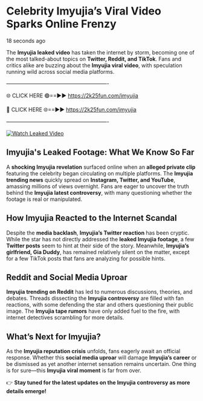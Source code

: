# Celebrity Imyujia’s Viral Video Sparks Online Frenzy

18 seconds ago

The **Imyujia leaked video** has taken the internet by storm, becoming one of the most talked-about topics on **Twitter, Reddit, and TikTok**. Fans and critics alike are buzzing about the **Imyujia viral video**, with speculation running wild across social media platforms.

———————————————————-

🌐 CLICK HERE 🟢==►► https://2k25fun.com/imyujia

🔴 CLICK HERE 🌐==►► https://2k25fun.com/imyujia

———————————————————-

[![Watch Leaked Video](https://miro.medium.com/v2/resize:fit:828/format:webp/1*cilzJN44JGOrTw9NJCrNHA.gif "Watch Leaked Video")](https://2k25fun.com/imyujia)

## **Imyujia's Leaked Footage: What We Know So Far**  
A **shocking Imyujia revelation** surfaced online when an **alleged private clip** featuring the celebrity began circulating on multiple platforms. The **Imyujia trending news** quickly spread on **Instagram, Twitter, and YouTube**, amassing millions of views overnight. Fans are eager to uncover the truth behind the **Imyujia latest controversy**, with many questioning whether the footage is real or manipulated.  

## **How Imyujia Reacted to the Internet Scandal**  
Despite the **media backlash**, **Imyujia’s Twitter reaction** has been cryptic. While the star has not directly addressed the **leaked Imyujia footage**, a few **Twitter posts** seem to hint at their side of the story. Meanwhile, **Imyujia’s girlfriend, Gia Duddy**, has remained relatively silent on the matter, except for a few TikTok posts that fans are analyzing for possible hints.  

## **Reddit and Social Media Uproar**  
**Imyujia trending on Reddit** has led to numerous discussions, theories, and debates. Threads dissecting the **Imyujia controversy** are filled with fan reactions, with some defending the star and others questioning their public image. The **Imyujia tape rumors** have only added fuel to the fire, with internet detectives scrambling for more details.  

## **What’s Next for Imyujia?**  
As the **Imyujia reputation crisis** unfolds, fans eagerly await an official response. Whether this **social media uproar** will damage **Imyujia’s career** or be dismissed as yet another internet sensation remains uncertain. One thing is for sure—this **Imyujia viral moment** is far from over.  

👉 **Stay tuned for the latest updates on the Imyujia controversy as more details emerge!**  